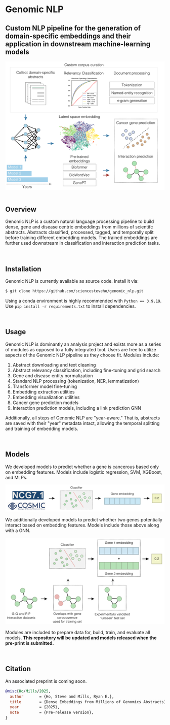 # Genomic NLP

## Custom NLP pipeline for the generation of domain-specific embeddings and their application in downstream machine-learning models
<div align="center">
    <img src='docs/_static/overview.png'>
</div>
<br>

## Overview
Genomic NLP is a custom natural language processing pipeline to build dense, gene and disease centric embeddings from millions of scientifc abstracts. Abstracts classified, processed, tagged, and temporally split before training different embedding models. The trained embeddings are further used downstream in classification and interaction prediction tasks.

<br>

## Installation
Genomic NLP is currently available as source code. Install it via:

```sh
$ git clone https://github.com/sciencesteveho/genomic_nlp.git
```

Using a conda environment is highly recommended with `Python == 3.9.19`. Use `pip install -r requirements.txt` to install dependencies.

<br>

## Usage
Genomic NLP is dominantly an analysis project and exists more as a series of modules as opposed to a fully integrated tool. Users are free to utilize aspects of the Genomic NLP pipeline as they choose fit. Modules include:

1. Abstract downloading and text cleaning
2. Abstract relevancy classification, including fine-tuning and grid search
3. Gene and disease entity normalization
4. Standard NLP processing (tokenization, NER, lemmatization)
5. Transformer model fine-tuning
6. Embedding extraction utilities
7. Embedding visualization utilities
8. Cancer gene prediction models
9. Interaction prediction models, including a link prediction GNN

Additionally, all steps of Genomic NLP are "year-aware." That is, abstracts are saved with their "year" metadata intact, allowing the temporal splitting and training of embedding models.

<br>

## Models

We developed models to predict whether a gene is cancerous based only on embedding features. Models include logistic regression, SVM, XGBoost, and MLPs.

<div align="center">
    <img src='docs/_static/cancer_models.png'>
</div>

We additionally developed models to predict whether two genes potentially interact based on embedding features. Models include those above along with a GNN.

<div align="center">
    <img src='docs/_static/interaction_models.png'>
</div>


Modules are included to prepare data for, build, train, and evaluate all models.
**This repository will be updated and models released when the pre-print is submitted.**

<br>

## Citation
An associated preprint is coming soon.

```bibtex
@misc{Ho/Mills/2025,
  author       = {Ho, Steve and Mills, Ryan E.},
  title        = {Dense Embeddings from Millions of Genomics Abstracts},
  year         = {2025},
  note         = {Pre-release version},
}